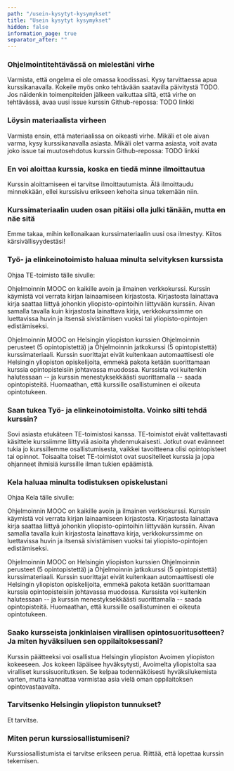 ```yaml
---
path: "/usein-kysytyt-kysymykset"
title: "Usein kysytyt kysymykset"
hidden: false
information_page: true
separator_after: ""
---
```


<table-of-contents></table-of-contents>

### Ohjelmointitehtävässä on mielestäni virhe

Varmista, että ongelma ei ole omassa koodissasi. Kysy tarvittaessa apua kurssikanavalla. Kokeile myös onko tehtävään saatavilla päivitystä TODO. Jos näidenkin toimenpiteiden jälkeen vaikuttaa siltä, että virhe on tehtävässä, avaa uusi issue kurssin Github-repossa: TODO linkki

### Löysin materiaalista virheen

Varmista ensin, että materiaalissa on oikeasti virhe. Mikäli et ole aivan varma, kysy kurssikanavalla asiasta. Mikäli olet varma asiasta, voit avata joko issue tai muutosehdotus kurssin Github-repossa: TODO linkki

### En voi aloittaa kurssia, koska en tiedä minne ilmoittautua

Kurssin aloittamiseen ei tarvitse ilmoittautumista. Älä ilmoittaudu minnekkään, ellei kurssisivu erikseen kehoita sinua tekemään niin.

### Kurssimateriaalin uuden osan pitäisi olla julki tänään, mutta en näe sitä

Emme takaa, mihin kellonaikaan kurssimateriaalin uusi osa ilmestyy. Kiitos kärsivällisyydestäsi!

### Työ- ja elinkeinotoimisto haluaa minulta selvityksen kurssista

Ohjaa TE-toimisto tälle sivulle:

Ohjelmoinnin MOOC on kaikille avoin ja ilmainen verkkokurssi. Kurssin käymistä voi verrata kirjan lainaamiseen kirjastosta. Kirjastosta lainattava kirja saattaa liittyä johonkin yliopisto-opintoihin liittyvään kurssiin. Aivan samalla tavalla kuin kirjastosta lainattava kirja, verkkokurssimme on luettavissa huvin ja itsensä sivistämisen vuoksi tai yliopisto-opintojen edistämiseksi.

Ohjelmoinnin MOOC on Helsingin yliopiston kurssien Ohjelmoinnin perusteet (5 opintopistettä) ja Ohjelmoinnin jatkokurssi (5 opintopistettä) kurssimateriaali. Kurssin suorittajat eivät kuitenkaan automaattisesti ole Helsingin yliopiston opiskelijoita, emmekä pakota ketään suorittamaan kurssia opintopisteisiin johtavassa muodossa. Kurssista voi kuitenkin halutessaan -- ja kurssin menestyksekkäästi suorittamalla -- saada opintopisteitä. Huomaathan, että kurssille osallistuminen ei oikeuta opintotukeen.

### Saan tukea Työ- ja elinkeinotoimistolta. Voinko silti tehdä kurssin?

Sovi asiasta etukäteen TE-toimistosi kanssa. TE-toimistot eivät valitettavasti käsittele kurssiimme liittyviä asioita yhdenmukaisesti. Jotkut ovat evänneet tukia jo kurssillemme osallistumisesta, vaikkei tavoitteena olisi opintopisteet tai opinnot. Toisaalta toiset TE-toimistot ovat suositelleet kurssia ja jopa ohjanneet ihmisiä kurssille ilman tukien epäämistä.

### Kela haluaa minulta todistuksen opiskelustani

Ohjaa Kela tälle sivulle:

Ohjelmoinnin MOOC on kaikille avoin ja ilmainen verkkokurssi. Kurssin käymistä voi verrata kirjan lainaamiseen kirjastosta. Kirjastosta lainattava kirja saattaa liittyä johonkin yliopisto-opintoihin liittyvään kurssiin. Aivan samalla tavalla kuin kirjastosta lainattava kirja, verkkokurssimme on luettavissa huvin ja itsensä sivistämisen vuoksi tai yliopisto-opintojen edistämiseksi.

Ohjelmoinnin MOOC on Helsingin yliopiston kurssien Ohjelmoinnin perusteet (5 opintopistettä) ja Ohjelmoinnin jatkokurssi (5 opintopistettä) kurssimateriaali. Kurssin suorittajat eivät kuitenkaan automaattisesti ole Helsingin yliopiston opiskelijoita, emmekä pakota ketään suorittamaan kurssia opintopisteisiin johtavassa muodossa. Kurssista voi kuitenkin halutessaan -- ja kurssin menestyksekkäästi suorittamalla -- saada opintopisteitä. Huomaathan, että kurssille osallistuminen ei oikeuta opintotukeen.

### Saako kursseista jonkinlaisen virallisen opintosuoritusotteen? Ja miten hyväksiluen sen oppilaitoksessani?

Kurssin päätteeksi voi osallistua Helsingin yliopiston Avoimen yliopiston kokeeseen. Jos kokeen läpäisee hyväksytysti, Avoimelta yliopistolta saa viralliset kurssisuoritutksen. Se kelpaa todennäköisesti hyväksilukemista varten, mutta kannattaa varmistaa asia vielä oman oppilaitoksen opintovastaavalta.

### Tarvitsenko Helsingin yliopiston tunnukset?

Et tarvitse.

### Miten perun kurssiosallistumiseni?

Kurssiosallistumista ei tarvitse erikseen perua. Riittää, että lopettaa kurssin tekemisen.
